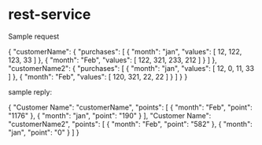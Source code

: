 # rest-service
Sample request

{
    "customerName": {
        "purchases": [
            {
                "month": "jan",
                "values": [
                    12,
                    122,
                    123,
                    33
                ]
            },
            {
                "month": "Feb",
                "values": [
                    122,
                    321,
                    233,
                    212
                ]
            }
        ]
    },
    "customerName2": {
        "purchases": [
            {
                "month": "jan",
                "values": [
                    12,
                    0,
                    11,
                    33
                ]
            },
            {
                "month": "Feb",
                "values": [
                    120,
                    321,
                    22,
                    22
                ]
            }
        ]
    }
}

sample reply:

{
    "Customer Name": "customerName",
    "points": [
        {
            "month": "Feb",
            "point": "1176"
        },
        {
            "month": "jan",
            "point": "190"
        }
    ],
    "Customer Name": "customerName2",
    "points": [
        {
            "month": "Feb",
            "point": "582"
        },
        {
            "month": "jan",
            "point": "0"
        }
    ]
}
